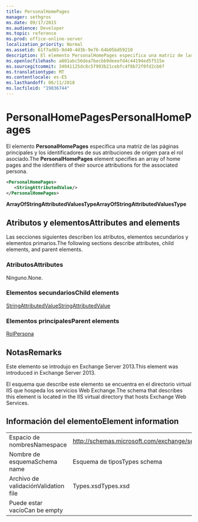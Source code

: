 ```yaml
---
title: PersonalHomePages
manager: sethgros
ms.date: 09/17/2015
ms.audience: Developer
ms.topic: reference
ms.prod: office-online-server
localization_priority: Normal
ms.assetid: 61f7ad65-9d40-4d3b-9e76-64b05bd59210
description: El elemento PersonalHomePages especifica una matriz de las páginas principales y los identificadores de sus atribuciones de origen para el rol asociado.
ms.openlocfilehash: a801abc56dea7becbb9deeefd4c44194ed5f515e
ms.sourcegitcommit: 34041125dc8c5f993b21cebfc4f8b72f0fd2cb6f
ms.translationtype: MT
ms.contentlocale: es-ES
ms.lasthandoff: 06/11/2018
ms.locfileid: "19836744"
---
```

# <a name="personalhomepages"></a><span data-ttu-id="6511b-103">PersonalHomePages</span><span class="sxs-lookup"><span data-stu-id="6511b-103">PersonalHomePages</span></span>

<span data-ttu-id="6511b-104">El elemento **PersonalHomePages** especifica una matriz de las páginas principales y los identificadores de sus atribuciones de origen para el rol asociado.</span><span class="sxs-lookup"><span data-stu-id="6511b-104">The **PersonalHomePages** element specifies an array of home pages and the identifiers of their source attributions for the associated persona.</span></span> 
  
```XML
<PersonalHomePages>
   <StringAttributedValue/>
</PersonalHomePages>
```

 <span data-ttu-id="6511b-105">**ArrayOfStringAttributedValuesType**</span><span class="sxs-lookup"><span data-stu-id="6511b-105">**ArrayOfStringAttributedValuesType**</span></span>
## <a name="attributes-and-elements"></a><span data-ttu-id="6511b-106">Atributos y elementos</span><span class="sxs-lookup"><span data-stu-id="6511b-106">Attributes and elements</span></span>

<span data-ttu-id="6511b-107">Las secciones siguientes describen los atributos, elementos secundarios y elementos primarios.</span><span class="sxs-lookup"><span data-stu-id="6511b-107">The following sections describe attributes, child elements, and parent elements.</span></span>
  
### <a name="attributes"></a><span data-ttu-id="6511b-108">Atributos</span><span class="sxs-lookup"><span data-stu-id="6511b-108">Attributes</span></span>

<span data-ttu-id="6511b-109">Ninguno.</span><span class="sxs-lookup"><span data-stu-id="6511b-109">None.</span></span>
  
### <a name="child-elements"></a><span data-ttu-id="6511b-110">Elementos secundarios</span><span class="sxs-lookup"><span data-stu-id="6511b-110">Child elements</span></span>

[<span data-ttu-id="6511b-111">StringAttributedValue</span><span class="sxs-lookup"><span data-stu-id="6511b-111">StringAttributedValue</span></span>](stringattributedvalue.md)
  
### <a name="parent-elements"></a><span data-ttu-id="6511b-112">Elementos principales</span><span class="sxs-lookup"><span data-stu-id="6511b-112">Parent elements</span></span>

[<span data-ttu-id="6511b-113">Rol</span><span class="sxs-lookup"><span data-stu-id="6511b-113">Persona</span></span>](persona.md)
  
## <a name="remarks"></a><span data-ttu-id="6511b-114">Notas</span><span class="sxs-lookup"><span data-stu-id="6511b-114">Remarks</span></span>

<span data-ttu-id="6511b-115">Este elemento se introdujo en Exchange Server 2013.</span><span class="sxs-lookup"><span data-stu-id="6511b-115">This element was introduced in Exchange Server 2013.</span></span>
  
<span data-ttu-id="6511b-116">El esquema que describe este elemento se encuentra en el directorio virtual IIS que hospeda los servicios Web Exchange.</span><span class="sxs-lookup"><span data-stu-id="6511b-116">The schema that describes this element is located in the IIS virtual directory that hosts Exchange Web Services.</span></span>
  
## <a name="element-information"></a><span data-ttu-id="6511b-117">Información del elemento</span><span class="sxs-lookup"><span data-stu-id="6511b-117">Element information</span></span>

|||
|:-----|:-----|
|<span data-ttu-id="6511b-118">Espacio de nombres</span><span class="sxs-lookup"><span data-stu-id="6511b-118">Namespace</span></span>  <br/> |http://schemas.microsoft.com/exchange/services/2006/types  <br/> |
|<span data-ttu-id="6511b-119">Nombre de esquema</span><span class="sxs-lookup"><span data-stu-id="6511b-119">Schema name</span></span>  <br/> |<span data-ttu-id="6511b-120">Esquema de tipos</span><span class="sxs-lookup"><span data-stu-id="6511b-120">Types schema</span></span>  <br/> |
|<span data-ttu-id="6511b-121">Archivo de validación</span><span class="sxs-lookup"><span data-stu-id="6511b-121">Validation file</span></span>  <br/> |<span data-ttu-id="6511b-122">Types.xsd</span><span class="sxs-lookup"><span data-stu-id="6511b-122">Types.xsd</span></span>  <br/> |
|<span data-ttu-id="6511b-123">Puede estar vacío</span><span class="sxs-lookup"><span data-stu-id="6511b-123">Can be empty</span></span>  <br/> ||
   

